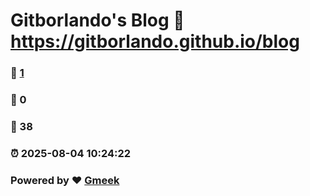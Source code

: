 # Gitborlando's Blog :link: https://gitborlando.github.io/blog 
### :page_facing_up: [1](https://gitborlando.github.io/blog/tag.html) 
### :speech_balloon: 0 
### :hibiscus: 38 
### :alarm_clock: 2025-08-04 10:24:22 
### Powered by :heart: [Gmeek](https://github.com/Meekdai/Gmeek)
